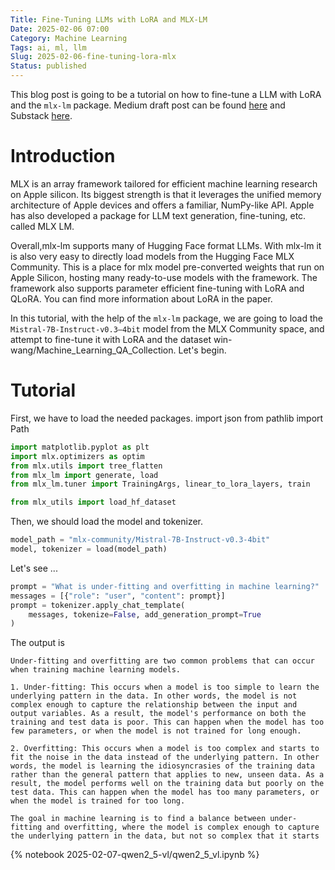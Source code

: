 ```yaml
---
Title: Fine-Tuning LLMs with LoRA and MLX-LM
Date: 2025-02-06 07:00
Category: Machine Learning
Tags: ai, ml, llm
Slug: 2025-02-06-fine-tuning-lora-mlx
Status: published
---
```


This blog post is going to be a tutorial on how to fine-tune a LLM with LoRA and the `mlx-lm` package.
Medium draft post can be found [here](https://medium.com/@levchevajoana/fine-tuning-llms-with-lora-and-mlx-lm-c0b143642deb) and Substack [here](https://joanalevtcheva.substack.com/p/780c0ba8-8dc3-461e-95cb-a65728f6c24b).

# Introduction

MLX is an array framework tailored for efficient machine learning research on Apple silicon. Its biggest strength is that it leverages the unified memory architecture of Apple devices and offers a familiar, NumPy-like API. Apple has also developed a package for LLM text generation, fine-tuning, etc. called MLX LM.

Overall,mlx-lm supports many of Hugging Face format LLMs. With mlx-lm it is also very easy to directly load models from the Hugging Face MLX Community. This is a place for mlx model pre-converted weights that run on Apple Silicon, hosting many ready-to-use models with the framework. The framework also supports parameter efficient fine-tuning with LoRA and QLoRA. You can find more information about LoRA in the paper.

In this tutorial, with the help of the `mlx-lm` package, we are going to load the `Mistral-7B-Instruct-v0.3–4bit` model from the MLX Community space, and attempt to fine-tune it with LoRA and the dataset win-wang/Machine_Learning_QA_Collection. Let's begin.

# Tutorial

First, we have to load the needed packages.
import json
from pathlib import Path

```python
import matplotlib.pyplot as plt
import mlx.optimizers as optim
from mlx.utils import tree_flatten
from mlx_lm import generate, load
from mlx_lm.tuner import TrainingArgs, linear_to_lora_layers, train

from mlx_utils import load_hf_dataset
```

Then, we should load the model and tokenizer.

```python
model_path = "mlx-community/Mistral-7B-Instruct-v0.3-4bit"
model, tokenizer = load(model_path)
```

Let's see ...

```python
prompt = "What is under-fitting and overfitting in machine learning?"
messages = [{"role": "user", "content": prompt}]
prompt = tokenizer.apply_chat_template(
    messages, tokenize=False, add_generation_prompt=True
)
```

The output is

```text
Under-fitting and overfitting are two common problems that can occur when training machine learning models.

1. Under-fitting: This occurs when a model is too simple to learn the underlying pattern in the data. In other words, the model is not complex enough to capture the relationship between the input and output variables. As a result, the model's performance on both the training and test data is poor. This can happen when the model has too few parameters, or when the model is not trained for long enough.

2. Overfitting: This occurs when a model is too complex and starts to fit the noise in the data instead of the underlying pattern. In other words, the model is learning the idiosyncrasies of the training data rather than the general pattern that applies to new, unseen data. As a result, the model performs well on the training data but poorly on the test data. This can happen when the model has too many parameters, or when the model is trained for too long.

The goal in machine learning is to find a balance between under-fitting and overfitting, where the model is complex enough to capture the underlying pattern in the data, but not so complex that it starts
```

{% notebook 2025-02-07-qwen2_5-vl/qwen2_5_vl.ipynb %}
